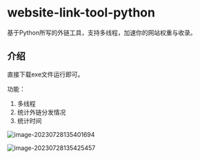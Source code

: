 # website-link-tool-python

基于Python所写的外链工具，支持多线程，加速你的网站权重与收录。

## 介绍

直接下载exe文件运行即可。

功能：

1. 多线程
2. 统计外链分发情况
3. 统计时间

![image-20230728135401694](https://static.wusuov.com/image/2023/07/711f6f4459b4676c21b56113476ca342.png)

![image-20230728135425457](https://static.wusuov.com/image/2023/07/eebbf9da9d2f7d4f81a26a425aeb933d.png)
